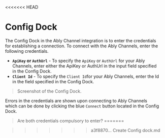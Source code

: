 <<<<<<< HEAD
# Config Dock

The Config Dock in the Ably Channel integration is to enter the credentials for establishing a connection. To connect with the Ably Channels, enter the following credentials.

- **`ApiKey` or `AuthUrl`** - To specify the `ApiKey` or `AuthUrl` for your Ably Channels, enter either the ApiKey or AuthUrl in the input field specified in the Config Dock.
- **`Client Id`** - To specify the `Client Id`for your Ably Channels, enter the Id in the field specified in the Config Dock.

> Screenshot of the Config Dock.

Errors in the credentials are shown upon connecting to Ably Channels which can be done by clicking the blue `Connect` button located in the Config Dock.

> Are both credentials compulsory to enter?
=======

>>>>>>> a3f8870... Create Config dock.md
